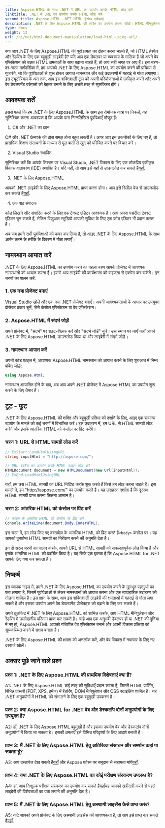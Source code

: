 ```yaml
---
title: Aspose.HTML के साथ .NET में URL का उपयोग करके HTML लोड करें
linktitle: .NET में URL का उपयोग करके HTML लोड करें
second_title: Aspose.HTML .NET HTML हेरफेर एपीआई
description: .NET के लिए Aspose.HTML की शक्ति का उपयोग करना सीखें। HTML मैनिपुलेशन और रेंडरिंग के साथ अपने वेब डेवलपमेंट को बढ़ावा दें।
type: docs
weight: 13
url: /hi/net/html-document-manipulation/load-html-using-url/
---
```


क्या आप .NET के लिए Aspose.HTML की पूरी क्षमता का दोहन करना चाहते हैं, जो HTML हेरफेर और रेंडरिंग के लिए एक बहुमुखी लाइब्रेरी है? यदि आप एक डेवलपर या व्यवसाय के मालिक हैं जो अपने वेब एप्लिकेशन को उन्नत HTML क्षमताओं के साथ बढ़ाना चाहते हैं, तो आप सही जगह पर आए हैं। इस चरण-दर-चरण मार्गदर्शिका में, हम आपको .NET के लिए Aspose.HTML का उपयोग करने की प्रक्रिया से गुजारेंगे, जो कि पूर्वापेक्षाओं से शुरू होकर आयात नामस्थान और कई उदाहरणों में गहराई से गोता लगाएगा। इस ट्यूटोरियल के अंत तक, आप इस शक्तिशाली टूल को अपनी परियोजनाओं में एकीकृत करने और अपने वेब डेवलपमेंट वर्कफ़्लो को बेहतर बनाने के लिए अच्छी तरह से सुसज्जित होंगे।

## आवश्यक शर्तें

इससे पहले कि हम .NET के लिए Aspose.HTML के साथ इस रोमांचक यात्रा पर निकलें, यह सुनिश्चित करना आवश्यक है कि आपके पास निम्नलिखित पूर्वापेक्षाएँ मौजूद हैं:

1. C# और .NET का ज्ञान

C# और .NET फ्रेमवर्क की ठोस समझ होना बहुत ज़रूरी है। अगर आप इन तकनीकों के लिए नए हैं, तो प्रासंगिक शिक्षण संसाधनों के माध्यम से मूल बातों से खुद को परिचित करने पर विचार करें।

2. Visual Studio स्थापित

 सुनिश्चित करें कि आपके सिस्टम पर Visual Studio, .NET विकास के लिए एक लोकप्रिय एकीकृत विकास वातावरण (IDE) स्थापित है। यदि नहीं, तो आप इसे यहाँ से डाउनलोड कर सकते हैं[यहाँ](https://visualstudio.microsoft.com/).

3. .NET के लिए Aspose.HTML

 आपको .NET लाइब्रेरी के लिए Aspose.HTML प्राप्त करना होगा। आप इसे रिलीज़ पेज से डाउनलोड कर सकते हैं[यहाँ](https://releases.aspose.com/html/net/).

4. एक पाठ संपादक

कोड लिखने और संपादित करने के लिए एक टेक्स्ट एडिटर आवश्यक है। आप अपना पसंदीदा टेक्स्ट एडिटर चुन सकते हैं, लेकिन विज़ुअल स्टूडियो आपकी सुविधा के लिए एक कोड एडिटर भी प्रदान करता है।

अब जब हमने सभी पूर्वापेक्षाओं को कवर कर लिया है, तो आइए .NET के लिए Aspose.HTML के साथ आरंभ करने के तरीके के विवरण में गोता लगाएँ।

## नामस्थान आयात करें

.NET के लिए Aspose.HTML का उपयोग करने का पहला चरण आपके प्रोजेक्ट में आवश्यक नामस्थानों को आयात करना है। इससे आप लाइब्रेरी की कार्यक्षमता को सहजता से एक्सेस कर सकेंगे। इन चरणों का पालन करें:

### 1. एक नया प्रोजेक्ट बनाएं

Visual Studio खोलें और एक नया .NET प्रोजेक्ट बनाएँ। अपनी आवश्यकताओं के आधार पर उपयुक्त प्रोजेक्ट प्रकार चुनें, जैसे कंसोल एप्लिकेशन या वेब एप्लिकेशन।

### 2. Aspose.HTML में संदर्भ जोड़ें

अपने प्रोजेक्ट में, "संदर्भ" पर राइट-क्लिक करें और "संदर्भ जोड़ें" चुनें। उस स्थान पर जाएँ जहाँ आपने .NET के लिए Aspose.HTML डाउनलोड किया था और लाइब्रेरी में संदर्भ जोड़ें।

### 3. नामस्थान आयात करें

अपनी कोड फ़ाइल में, आवश्यक Aspose.HTML नामस्थान को आयात करने के लिए शुरुआत में निम्न पंक्ति जोड़ें:

```csharp
using Aspose.Html;
```

नामस्थान आयातित होने के बाद, अब आप अपने .NET प्रोजेक्ट में Aspose.HTML का उपयोग शुरू करने के लिए तैयार हैं।

## टूट - फूट

.NET के लिए Aspose.HTML की शक्ति और बहुमुखी प्रतिभा को दर्शाने के लिए, आइए एक सामान्य उपयोग के मामले को कई चरणों में विभाजित करें। इस उदाहरण में, हम URL से HTML सामग्री लोड करेंगे और इसके आंतरिक HTML को कंसोल पर प्रिंट करेंगे।

### चरण 1: URL से HTML सामग्री लोड करें

```csharp
// ExStart:LoadHtmlUsingURL
string inputHtml = "http://aspose.com/";

// URL इंस्टैंस का उपयोग करके HTML फ़ाइल लोड करें
HTMLDocument document = new HTMLDocument(new Url(inputHtml));
// ExEnd:LoadHtmlUsingURL
```

यहाँ, हम उस HTML सामग्री का URL निर्दिष्ट करके शुरू करते हैं जिसे हम लोड करना चाहते हैं। इस मामले में, हम "http://aspose.com/" का उपयोग करते हैं। यह उदाहरण दर्शाता है कि दूरस्थ HTML सामग्री प्राप्त करना कितना आसान है।

### चरण 2: आंतरिक HTML को कंसोल पर प्रिंट करें

```csharp
// फ़ाइल के आंतरिक HTML को कंसोल पर प्रिंट करें
Console.WriteLine(document.Body.InnerHTML);
```

 इस चरण में, हम लोड किए गए दस्तावेज़ के आंतरिक HTML को प्रिंट करते हैं`<body>` कंसोल पर। यह आपको पुनर्प्राप्त HTML सामग्री का निरीक्षण करने की अनुमति देता है।

इन दो सरल चरणों का पालन करके, आपने URL से HTML सामग्री को सफलतापूर्वक लोड किया है और इसके आंतरिक HTML को प्रदर्शित किया है। यह सिर्फ़ एक झलक है कि Aspose.HTML for .NET आपके लिए क्या कर सकता है।

## निष्कर्ष

इस व्यापक गाइड में, हमने .NET के लिए Aspose.HTML का उपयोग करने के मूलभूत पहलुओं का पता लगाया है, जिसमें पूर्वापेक्षाओं से लेकर नामस्थानों को आयात करना और एक व्यावहारिक उदाहरण को तोड़ना शामिल है। इस ज्ञान के साथ, आप इस शक्तिशाली लाइब्रेरी की क्षमताओं में गहराई से गोता लगा सकते हैं और इसका उपयोग अपने वेब डेवलपमेंट प्रोजेक्ट्स को बढ़ाने के लिए कर सकते हैं।

अपने टूलकिट में .NET के लिए Aspose.HTML को शामिल करके, आप HTML मैनिपुलेशन और रेंडरिंग में उल्लेखनीय परिणाम प्राप्त कर सकते हैं। चाहे आप एक अनुभवी डेवलपर हों या .NET की दुनिया में नए हों, Aspose.HTML आपको गतिशील वेब एप्लिकेशन बनाने और अपनी विकास प्रक्रिया को सुव्यवस्थित करने में सक्षम बनाता है।

.NET के लिए Aspose.HTML की क्षमता को अनलॉक करें, और वेब विकास में नवाचार के लिए नए दरवाजे खोलें।

## अक्सर पूछे जाने वाले प्रश्न

### प्रश्न 1: .NET के लिए Aspose.HTML की प्राथमिक विशेषताएं क्या हैं?
   
A1: .NET के लिए Aspose.HTML कई तरह की सुविधाएँ प्रदान करता है, जिसमें HTML पार्सिंग, विभिन्न प्रारूपों (PDF, XPS, इमेज) में रेंडरिंग, DOM मैनिपुलेशन और CSS स्टाइलिंग शामिल है। यह .NET अनुप्रयोगों में HTML को संभालने के लिए एक बहुमुखी उपकरण है।

### प्रश्न 2: क्या Aspose.HTML for .NET वेब और डेस्कटॉप दोनों अनुप्रयोगों के लिए उपयुक्त है?
   
A2: हाँ, .NET के लिए Aspose.HTML बहुमुखी है और इसका उपयोग वेब और डेस्कटॉप दोनों अनुप्रयोगों में किया जा सकता है। इसकी क्षमताएँ इसे विभिन्न परिदृश्यों के लिए आदर्श बनाती हैं।

### प्रश्न 3: मैं .NET के लिए Aspose.HTML हेतु अतिरिक्त संसाधन और समर्थन कहां पा सकता हूं?
   
 A3: आप दस्तावेज़ देख सकते हैं[यहाँ](https://reference.aspose.com/html/net/) और Aspose फ़ोरम पर समुदाय से सहायता मांगें[यहाँ](https://forum.aspose.com/).

### प्रश्न 4: क्या .NET के लिए Aspose.HTML का कोई परीक्षण संस्करण उपलब्ध है?
   
 A4: हां, आप निःशुल्क परीक्षण संस्करण का उपयोग कर सकते हैं[यहाँ](https://releases.aspose.com/)यह आपको खरीदारी करने से पहले लाइब्रेरी की विशेषताओं का पता लगाने की अनुमति देता है।

### प्रश्न 5: मैं .NET के लिए Aspose.HTML हेतु अस्थायी लाइसेंस कैसे प्राप्त करूं?
   
A5: यदि आपको अपने प्रोजेक्ट के लिए अस्थायी लाइसेंस की आवश्यकता है, तो आप इसे प्राप्त कर सकते हैं[यहाँ](https://purchase.aspose.com/temporary-license/).